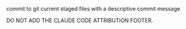 commit to git current staged files with a descriptive commit message

DO NOT ADD THE CLAUDE CODE ATTRIBUTION FOOTER.
